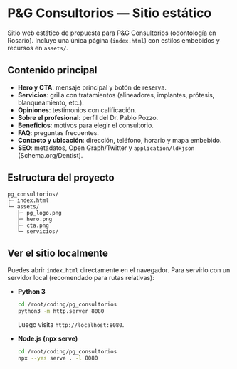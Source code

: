 # P&G Consultorios — Sitio estático

Sitio web estático de propuesta para P&G Consultorios (odontología en Rosario). Incluye una única página (`index.html`) con estilos embebidos y recursos en `assets/`.

## Contenido principal
- **Hero y CTA**: mensaje principal y botón de reserva.
- **Servicios**: grilla con tratamientos (alineadores, implantes, prótesis, blanqueamiento, etc.).
- **Opiniones**: testimonios con calificación.
- **Sobre el profesional**: perfil del Dr. Pablo Pozzo.
- **Beneficios**: motivos para elegir el consultorio.
- **FAQ**: preguntas frecuentes.
- **Contacto y ubicación**: dirección, teléfono, horario y mapa embebido.
- **SEO**: metadatos, Open Graph/Twitter y `application/ld+json` (Schema.org/Dentist).

## Estructura del proyecto
```
pg_consultorios/
├─ index.html
└─ assets/
   ├─ pg_logo.png
   ├─ hero.png
   ├─ cta.png
   └─ servicios/
```

## Ver el sitio localmente
Puedes abrir `index.html` directamente en el navegador. Para servirlo con un servidor local (recomendado para rutas relativas):

- **Python 3**
  ```bash
  cd /root/coding/pg_consultorios
  python3 -m http.server 8080
  ```
  Luego visita `http://localhost:8080`.

- **Node.js (npx serve)**
  ```bash
  cd /root/coding/pg_consultorios
  npx --yes serve . -l 8080
  ```


